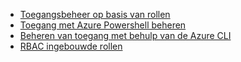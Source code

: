 * [Toegangsbeheer op basis van rollen](../articles/role-based-access-control/role-assignments-portal.md)
* [Toegang met Azure Powershell beheren](../articles/role-based-access-control/role-assignments-powershell.md)
* [Beheren van toegang met behulp van de Azure CLI](../articles/role-based-access-control/role-assignments-cli.md)
* [RBAC ingebouwde rollen](../articles/role-based-access-control/built-in-roles.md)

